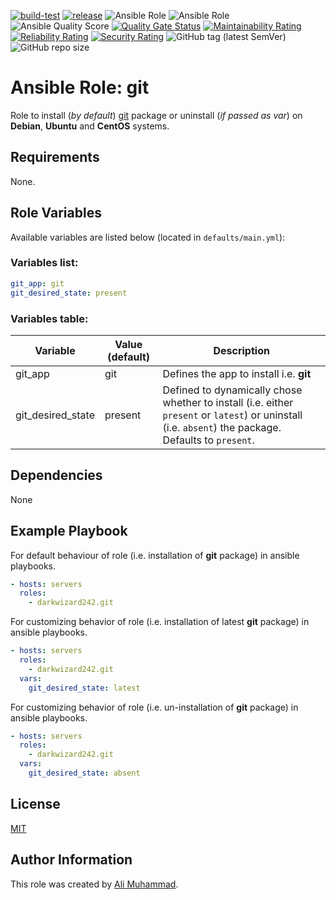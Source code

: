 [![build-test](https://github.com/darkwizard242/ansible-role-gcloudsdk/workflows/build-and-test/badge.svg?branch=master)](https://github.com/darkwizard242/ansible-role-gcloudsdk/actions?query=workflow%3Abuild-and-test) [![release](https://github.com/darkwizard242/ansible-role-gcloudsdk/workflows/release/badge.svg)](https://github.com/darkwizard242/ansible-role-gcloudsdk/actions?query=workflow%3Arelease) ![Ansible Role](https://img.shields.io/ansible/role/42239?color=dark%20green%20) ![Ansible Role](https://img.shields.io/ansible/role/d/42239?label=role%20downloads) ![Ansible Quality Score](https://img.shields.io/ansible/quality/42239?label=ansible%20quality%20score) [![Quality Gate Status](https://sonarcloud.io/api/project_badges/measure?project=ansible-role-gcloudsdk&metric=alert_status)](https://sonarcloud.io/dashboard?id=ansible-role-gcloudsdk) [![Maintainability Rating](https://sonarcloud.io/api/project_badges/measure?project=ansible-role-gcloudsdk&metric=sqale_rating)](https://sonarcloud.io/dashboard?id=ansible-role-gcloudsdk) [![Reliability Rating](https://sonarcloud.io/api/project_badges/measure?project=ansible-role-gcloudsdk&metric=reliability_rating)](https://sonarcloud.io/dashboard?id=ansible-role-gcloudsdk) [![Security Rating](https://sonarcloud.io/api/project_badges/measure?project=ansible-role-gcloudsdk&metric=security_rating)](https://sonarcloud.io/dashboard?id=ansible-role-gcloudsdk) ![GitHub tag (latest SemVer)](https://img.shields.io/github/tag/darkwizard242/ansible-role-git?label=release) ![GitHub repo size](https://img.shields.io/github/repo-size/darkwizard242/ansible-role-git?color=orange&style=flat-square)

# Ansible Role: git

Role to install (_by default_) [git](https://git-scm.com/) package or uninstall (_if passed as var_) on **Debian**, **Ubuntu** and **CentOS** systems.

## Requirements

None.

## Role Variables

Available variables are listed below (located in `defaults/main.yml`):

### Variables list:

```yaml
git_app: git
git_desired_state: present
```

### Variables table:

Variable          | Value (default) | Description
----------------- | --------------- | ----------------------------------------------------------------------------------------------------------------------------------------------------
git_app           | git             | Defines the app to install i.e. **git**
git_desired_state | present         | Defined to dynamically chose whether to install (i.e. either `present` or `latest`) or uninstall (i.e. `absent`) the package. Defaults to `present`.

## Dependencies

None

## Example Playbook

For default behaviour of role (i.e. installation of **git** package) in ansible playbooks.

```yaml
- hosts: servers
  roles:
    - darkwizard242.git
```

For customizing behavior of role (i.e. installation of latest **git** package) in ansible playbooks.

```yaml
- hosts: servers
  roles:
    - darkwizard242.git
  vars:
    git_desired_state: latest
```

For customizing behavior of role (i.e. un-installation of **git** package) in ansible playbooks.

```yaml
- hosts: servers
  roles:
    - darkwizard242.git
  vars:
    git_desired_state: absent
```

## License

[MIT](https://github.com/darkwizard242/ansible-role-git/blob/master/LICENSE)

## Author Information

This role was created by [Ali Muhammad](https://www.linkedin.com/in/ali-muhammad-759791130/).
